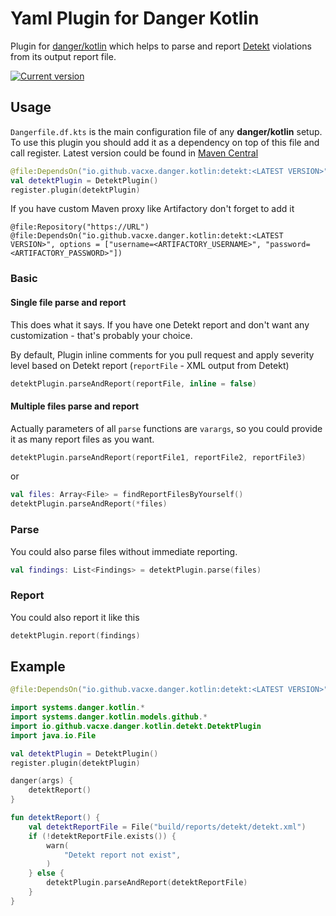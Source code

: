 # Yaml Plugin for Danger Kotlin

Plugin for [danger/kotlin](https://github.com/danger/kotlin) which helps to parse and report [Detekt](https://github.com/detekt/detekt) violations from its output report file.

[![Current version](https://img.shields.io/badge/io.github.vacxe.danger.kotlin:detekt-1.0.0-orange)](https://central.sonatype.com/artifact/io.github.vacxe.danger.kotlin/detekt)

## Usage

`Dangerfile.df.kts` is the main configuration file of any **danger/kotlin** setup. To use this plugin you should add it as a dependency on top of this file and call register.
Latest version could be found in [Maven Central](https://search.maven.org/artifact/io.github.vacxe.danger.koltin/detekt)
```kotlin
@file:DependsOn("io.github.vacxe.danger.kotlin:detekt:<LATEST VERSION>")
val detektPlugin = DetektPlugin()
register.plugin(detektPlugin)
```

If you have custom Maven proxy like Artifactory don't forget to add it

```
@file:Repository("https://URL")
@file:DependsOn("io.github.vacxe.danger.kotlin:detekt:<LATEST VERSION>", options = ["username=<ARTIFACTORY_USERNAME>", "password=<ARTIFACTORY_PASSWORD>"])
```

### Basic

#### Single file parse and report

This does what it says. If you have one Detekt report and don't want any customization - that's probably your choice.

By default, Plugin inline comments for you pull request and apply severity level based on Detekt report (`reportFile` - XML output from Detekt)

```kotlin
detektPlugin.parseAndReport(reportFile, inline = false)
```

#### Multiple files parse and report

Actually parameters of all `parse` functions are `varargs`, so you could provide it as many report files as you want.

```kotlin
detektPlugin.parseAndReport(reportFile1, reportFile2, reportFile3)
```

or

```kotlin
val files: Array<File> = findReportFilesByYourself()
detektPlugin.parseAndReport(*files)
```

### Parse

You could also parse files without immediate reporting.

```kotlin
val findings: List<Findings> = detektPlugin.parse(files)
```

### Report

You could also report it like this

```kotlin
detektPlugin.report(findings)
```

## Example

```kotlin
@file:DependsOn("io.github.vacxe.danger.kotlin:detekt:<LATEST VERSION>")

import systems.danger.kotlin.*
import systems.danger.kotlin.models.github.*
import io.github.vacxe.danger.kotlin.detekt.DetektPlugin
import java.io.File

val detektPlugin = DetektPlugin()
register.plugin(detektPlugin)

danger(args) {
    detektReport()
}

fun detektReport() {
    val detektReportFile = File("build/reports/detekt/detekt.xml")
    if (!detektReportFile.exists()) {
        warn(
            "Detekt report not exist",
        )
    } else {
        detektPlugin.parseAndReport(detektReportFile)
    }
}
```
